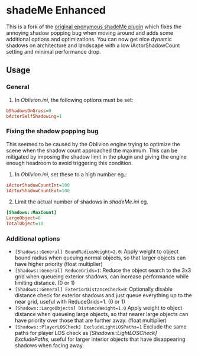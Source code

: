 # shadeMe Enhanced

This is a fork of the [original eponymous shadeMe plugin](https://github.com/shadeMe/shadeMe) which fixes the annoying shadow popping bug 
when moving around and adds some additional options and optimizations. You can now get nice dynamic shadows on architecture and landscape
with a low iActorShadowCount setting and minimal performance drop.

## Usage

### General

1. In *Oblivion.ini*, the following options must be set:
```ini
bShadowsOnGrass=0
bActorSelfShadowing=1
```

### Fixing the shadow popping bug

This seemed to be caused by the Oblivion engine trying to optimize the scene when the shadow count approached the maximum. This can be 
mitigated by imposing the shadow limit in the plugin and giving the engine enough headroom to avoid triggering this condition.

1. In *Oblivion.ini*, set these to a high number eg.:  
```ini
iActorShadowCountInt=100
iActorShadowCountExt=100
```
2. Limit the actual number of shadows in *shadeMe.ini* eg.
```ini
[Shadows::MaxCount]
LargeObject=8
TotalObject=10
```

### Additional options

- `[Shadows::General] BoundRadiusWeight=2.0`: Apply weight to object bound radius when queuing normal objects, so that larger objects can
have higher priority (float multiplier)
- `[Shadows::General] ReduceGrids=1`: Reduce the object search to the 3x3 grid when queueing exterior shadows, can increase performance
while limiting distance. (0 or 1)
- `[Shadows::General] ExteriorDistanceCheck=0`: Optionally disable distance check for exterior shadows and just queue everything up to
the near grid, useful with ReduceGrids=1. (0 or 1)
- `[Shadows::LargeObjects] DistanceWeight=1.0` Apply weight to object distance when queueing large objects, so that nearer large
objects can have priority over those that are further away. (float multiplier)
- `[Shadows::PlayerLOSCheck] ExcludeLightLOSPaths=1` Exclude the same paths for player LOS check as *[Shadows::LightLOSCheck] ExcludePaths*, useful for larger interior objects that have disappearing shadows when facing away.
